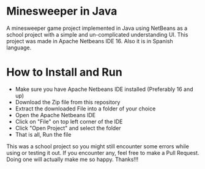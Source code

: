 # Minesweeper in Java
A minesweeper game project implemented in Java using NetBeans as a school project with a simple and un-complicated understanding UI. This project was made in Apache Netbeans IDE 16. Also it is in Spanish language.

# How to Install and Run
* Make sure you have Apache Netbeans IDE installed (Preferably 16 and up)
* Download the Zip file from this repository
* Extract the downloaded File into a folder of your choice
* Open the Apache Netbeans IDE
* Click on "File" on top left corner of the IDE
* Click "Open Project" and select the folder
* That is all, Run the file

This was a school project so you might still encounter some errors while using or testing it out. If you encounter any, feel free to make a Pull Request. Doing one will actually make me so happy. Thanks!!!
